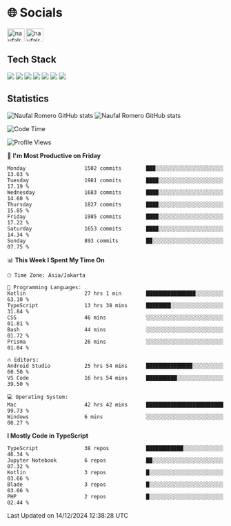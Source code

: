 <h1 align="">🌐 Socials</h1>
<p align="left">
<a href="https://linkedin.com/in/naufal-romero-putra-pratama-9ab816177/" target="blank"><img align="center" src="https://raw.githubusercontent.com/rahuldkjain/github-profile-readme-generator/master/src/images/icons/Social/linked-in-alt.svg" alt="naufalromero" height="30" width="40" /></a>
<a href="https://instagram.com/naufalromero" target="blank"><img align="center" src="https://raw.githubusercontent.com/rahuldkjain/github-profile-readme-generator/master/src/images/icons/Social/instagram.svg" alt="naufalromero" height="30" width="40" /></a>
</p>


<h2 align="">Tech Stack</h2>
<div align="">
  <img src="https://img.shields.io/badge/next.js-000000?style=for-the-badge&logo=nextdotjs&logoColor=white"/>
 <img src="https://img.shields.io/badge/typescript-%23007ACC.svg?style=for-the-badge&logo=typescript&logoColor=white"/>
 <img src="https://img.shields.io/badge/react-%2320232a.svg?style=for-the-badge&logo=react&logoColor=%2361DAFB"/>
 <img src="https://img.shields.io/badge/tailwindcss-%2338B2AC.svg?style=for-the-badge&logo=tailwind-css&logoColor=white"/>
 <img src="https://img.shields.io/badge/Prisma-3982CE?style=for-the-badge&logo=Prisma&logoColor=white"/>
 <img src="https://img.shields.io/badge/javascript-%23323330.svg?style=for-the-badge&logo=javascript&logoColor=%23F7DF1E"/>
 <img src="https://img.shields.io/badge/java-%23ED8B00.svg?style=for-the-badge&logo=openjdk&logoColor=white"/>
</div>


<h2 align="">Statistics</h2>
<div align="">
<img src="https://github-readme-stats-xi-nine-74.vercel.app/api?username=romves&show_icons=true&theme=tokyonight&include_all_commits=true&count_private=true" alt="Naufal Romero GitHub stats"/>
<img src="https://github-readme-stats-xi-nine-74.vercel.app/api/top-langs/?username=romves&theme=tokyonight&hide_border=false&include_all_commits=true&count_private=true&layout=compact" alt="Naufal Romero GitHub stats"/>
</div>

<!--START_SECTION:waka-->
![Code Time](http://img.shields.io/badge/Code%20Time-1%2C837%20hrs%2022%20mins-blue)

![Profile Views](http://img.shields.io/badge/Profile%20Views-0-blue)

📅 **I'm Most Productive on Friday** 

```text
Monday                   1502 commits        ███░░░░░░░░░░░░░░░░░░░░░░   13.03 % 
Tuesday                  1981 commits        ████░░░░░░░░░░░░░░░░░░░░░   17.19 % 
Wednesday                1683 commits        ████░░░░░░░░░░░░░░░░░░░░░   14.60 % 
Thursday                 1827 commits        ████░░░░░░░░░░░░░░░░░░░░░   15.85 % 
Friday                   1985 commits        ████░░░░░░░░░░░░░░░░░░░░░   17.22 % 
Saturday                 1653 commits        ████░░░░░░░░░░░░░░░░░░░░░   14.34 % 
Sunday                   893 commits         ██░░░░░░░░░░░░░░░░░░░░░░░   07.75 % 
```


📊 **This Week I Spent My Time On** 

```text
🕑︎ Time Zone: Asia/Jakarta

💬 Programming Languages: 
Kotlin                   27 hrs 1 min        ████████████████░░░░░░░░░   63.10 % 
TypeScript               13 hrs 38 mins      ████████░░░░░░░░░░░░░░░░░   31.84 % 
CSS                      46 mins             ░░░░░░░░░░░░░░░░░░░░░░░░░   01.81 % 
Bash                     44 mins             ░░░░░░░░░░░░░░░░░░░░░░░░░   01.72 % 
Prisma                   26 mins             ░░░░░░░░░░░░░░░░░░░░░░░░░   01.04 % 

🔥 Editors: 
Android Studio           25 hrs 54 mins      ███████████████░░░░░░░░░░   60.50 % 
VS Code                  16 hrs 54 mins      ██████████░░░░░░░░░░░░░░░   39.50 % 

💻 Operating System: 
Mac                      42 hrs 42 mins      █████████████████████████   99.73 % 
Windows                  6 mins              ░░░░░░░░░░░░░░░░░░░░░░░░░   00.27 % 
```

**I Mostly Code in TypeScript** 

```text
TypeScript               38 repos            ████████████░░░░░░░░░░░░░   46.34 % 
Jupyter Notebook         6 repos             ██░░░░░░░░░░░░░░░░░░░░░░░   07.32 % 
Kotlin                   3 repos             █░░░░░░░░░░░░░░░░░░░░░░░░   03.66 % 
Blade                    3 repos             █░░░░░░░░░░░░░░░░░░░░░░░░   03.66 % 
PHP                      2 repos             █░░░░░░░░░░░░░░░░░░░░░░░░   02.44 % 
```




 Last Updated on 14/12/2024 12:38:28 UTC
<!--END_SECTION:waka-->
